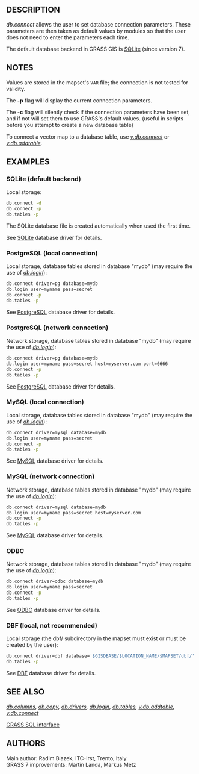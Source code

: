 ## DESCRIPTION

*db.connect* allows the user to set database connection parameters.
These parameters are then taken as default values by modules so that the
user does not need to enter the parameters each time.

The default database backend in GRASS GIS is [SQLite](grass-sqlite.md)
(since version 7).

## NOTES

Values are stored in the mapset's `VAR` file; the connection is not
tested for validity.

The **-p** flag will display the current connection parameters.

The **-c** flag will silently check if the connection parameters have
been set, and if not will set them to use GRASS's default values.
(useful in scripts before you attempt to create a new database table)

To connect a vector map to a database table, use
*[v.db.connect](v.db.connect.md)* or
*[v.db.addtable](v.db.addtable.md)*.

## EXAMPLES

### SQLite (default backend)

Local storage:  

```sh
db.connect -d
db.connect -p
db.tables -p
```

The SQLite database file is created automatically when used the first
time.

See [SQLite](grass-sqlite.md) database driver for details.

### PostgreSQL (local connection)

Local storage, database tables stored in database "mydb" (may require
the use of *[db.login](db.login.md)*):  

```sh
db.connect driver=pg database=mydb
db.login user=myname pass=secret
db.connect -p
db.tables -p
```

See [PostgreSQL](grass-pg.md) database driver for details.

### PostgreSQL (network connection)

Network storage, database tables stored in database "mydb" (may require
the use of *[db.login](db.login.md)*):  

```sh
db.connect driver=pg database=mydb
db.login user=myname pass=secret host=myserver.com port=6666
db.connect -p
db.tables -p
```

See [PostgreSQL](grass-pg.md) database driver for details.

### MySQL (local connection)

Local storage, database tables stored in database "mydb" (may require
the use of *[db.login](db.login.md)*):  

```sh
db.connect driver=mysql database=mydb
db.login user=myname pass=secret
db.connect -p
db.tables -p
```

See [MySQL](grass-mysql.md) database driver for details.

### MySQL (network connection)

Network storage, database tables stored in database "mydb" (may require
the use of *[db.login](db.login.md)*):  

```sh
db.connect driver=mysql database=mydb
db.login user=myname pass=secret host=myserver.com
db.connect -p
db.tables -p
```

See [MySQL](grass-mysql.md) database driver for details.

### ODBC

Network storage, database tables stored in database "mydb" (may require
the use of *[db.login](db.login.md)*):  

```sh
db.connect driver=odbc database=mydb
db.login user=myname pass=secret
db.connect -p
db.tables -p
```

See [ODBC](grass-odbc.md) database driver for details.

### DBF (local, not recommended)

Local storage (the dbf/ subdirectory in the mapset must exist or must be
created by the user):  

```sh
db.connect driver=dbf database='$GISDBASE/$LOCATION_NAME/$MAPSET/dbf/'
db.tables -p
```

See [DBF](grass-dbf.md) database driver for details.

## SEE ALSO

*[db.columns](db.columns.md), [db.copy](db.copy.md),
[db.drivers](db.drivers.md), [db.login](db.login.md),
[db.tables](db.tables.md), [v.db.addtable](v.db.addtable.md),
[v.db.connect](v.db.connect.md)*

[GRASS SQL interface](sql.md)

## AUTHORS

Main author: Radim Blazek, ITC-Irst, Trento, Italy  
GRASS 7 improvements: Martin Landa, Markus Metz
